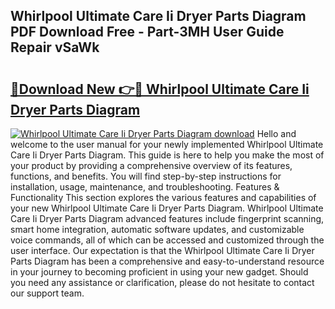 ## Whirlpool Ultimate Care Ii Dryer Parts Diagram PDF Download Free - Part-3MH User Guide Repair vSaWk

# <h2><a href="http://dfmall.blite.top/?on=Whirlpool+Ultimate+Care+Ii+Dryer+Parts+Diagram">🔗Download New 👉🔴 Whirlpool Ultimate Care Ii Dryer Parts Diagram</a></h2>

[![Whirlpool Ultimate Care Ii Dryer Parts Diagram download](https://i.imgur.com/lujVjoI.png)](http://dfmall.blite.top/?on=Whirlpool+Ultimate+Care+Ii+Dryer+Parts+Diagram)
Hello and welcome to the user manual for your newly implemented Whirlpool Ultimate Care Ii Dryer Parts Diagram. This guide is here to help you make the most of your product by providing a comprehensive overview of its features, functions, and benefits. You will find step-by-step instructions for installation, usage, maintenance, and troubleshooting. Features & Functionality This section explores the various features and capabilities of your new Whirlpool Ultimate Care Ii Dryer Parts Diagram. Whirlpool Ultimate Care Ii Dryer Parts Diagram advanced features include fingerprint scanning, smart home integration, automatic software updates, and customizable voice commands, all of which can be accessed and customized through the user interface. Our expectation is that the Whirlpool Ultimate Care Ii Dryer Parts Diagram has been a comprehensive and easy-to-understand resource in your journey to becoming proficient in using your new gadget. Should you need any assistance or clarification, please do not hesitate to contact our support team.
